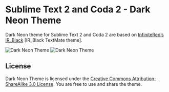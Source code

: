 # Sublime Text 2  and Coda 2 - Dark Neon Theme

Dark Neon theme for Sublime Text 2 and Coda 2 are based on [InfiniteRed’s IR_Black](http://blog.toddwerth.com/entries/show/2)  [IR_Black TextMate theme].



![Dark Neon Theme](http://f.cl.ly/items/3d2L2N0W2g0l0b39160n/Image%202012.08.15%2010:14:17%20AM.png "Sublime Text 2 Theme")
![Dark Neon Theme](http://f.cl.ly/items/3e2T2Y360Y0x1S1j2z25/Image%202012.08.15%2010:17:39%20AM.png "Coda 2 Theme")


## License

Dark Neon Theme is licensed under the [Creative Commons Attribution-ShareAlike 3.0 License](http://creativecommons.org/licenses/by-sa/3.0/). You are free to use and share the theme.
